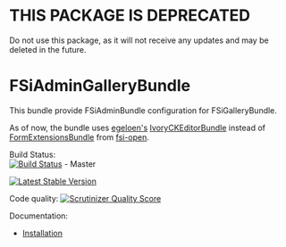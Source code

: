 # THIS PACKAGE IS DEPRECATED

Do not use this package, as it will not receive any updates and may be deleted in the future.

# FSiAdminGalleryBundle

This bundle provide FSiAdminBundle configuration for FSiGalleryBundle.

As of now, the bundle uses [egeloen's](https://github.com/egeloen) [IvoryCKEditorBundle](https://github.com/egeloen/IvoryCKEditorBundle)
instead of [FormExtensionsBundle](https://github.com/fsi-open/form-extensions-bundle) from [fsi-open](https://github.com/fsi-open).

Build Status:  
[![Build Status](https://travis-ci.org/fsi-open/admin-gallery-bundle.png?branch=master)](https://travis-ci.org/fsi-open/admin-gallery-bundle) - Master

[![Latest Stable Version](https://poser.pugx.org/fsi/admin-gallery-bundle/v/stable.png)](https://packagist.org/packages/fsi/admin-gallery-bundle)

Code quality:
[![Scrutinizer Quality Score](https://scrutinizer-ci.com/g/fsi-open/admin-gallery-bundle/badges/quality-score.png?s=3fc6a99a11a8f438a600be423a4cd87fc0d81244)](https://scrutinizer-ci.com/g/fsi-open/admin-gallery-bundle/)

Documentation:

- [Installation](Resources/doc/installation.md)
